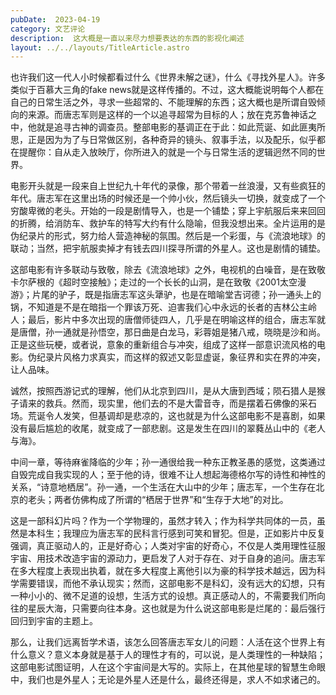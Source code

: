 ```yaml
---
pubDate:  2023-04-19
category: 文艺评论
description:  这大概是一直以来尽力想要表达的东西的影视化阐述
layout: ../../layouts/TitleArticle.astro
---
```


也许我们这一代人小时候都看过什么《世界未解之谜》，什么《寻找外星人》。许多类似于百慕大三角的fake
news就是这样传播的。不过，这大概能说明每个人都在自己的日常生活之外，寻求一些超常的、不能理解的东西；这大概也是所谓自毁倾向的来源。而唐志军则是这样的一个以追寻超常为目标的人；放在克苏鲁神话之中，他就是追寻古神的调查员。整部电影的基调正在于此：如此荒诞、如此匪夷所思，正是因为为了与日常做区别，各种奇异的镜头、叙事手法，以及配乐，似乎都在提醒你：自从走入放映厅，你所进入的就是一个与日常生活的逻辑迥然不同的世界。

电影开头就是一段来自上世纪九十年代的录像，那个带着一丝浪漫，又有些疯狂的年代。唐志军在这里出场的时候还是一个帅小伙，然后镜头一切换，就变成了一个穷酸卑微的老头。开始的一段是剧情导入，也是一个铺垫；穿上宇航服后来来回回的折腾，给消防车、救护车的特写大约有什么隐喻，但我没想出来。全片运用的是伪纪录片的形式，努力给人营造神秘的氛围。然后是一个彩蛋，与《流浪地球》的联动；当然，把宇航服卖掉才有钱去四川探寻所谓的外星人。这也是剧情的铺垫。

这部电影有许多联动与致敬，除去《流浪地球》之外，电视机的白噪音，是在致敬卡尔萨根的《超时空接触》；走过的一个长长的山洞，是在致敬《2001太空漫游》；片尾的驴子，既是指唐志军这头犟驴，也是在暗喻堂吉诃德；孙一通头上的锅，不知道是不是在暗指一个罪该万死、迫害我们心中永远的长者的吉林公主岭人；最后，影片中多次出现的唐僧师徒四人，几乎是在明喻这样的组合，唐志军就是唐僧，孙一通就是孙悟空，那日曲是白龙马，彩蓉姐是猪八戒，晓晓是沙和尚。正是这些玩梗，或者说，意象的重新组合与冲突，组成了这样一部意识流风格的电影。伪纪录片风格力求真实，而这样的叙述又彰显虚诞，象征界和实在界的冲突，让人品味。

诚然，按照西游记式的理解，他们从北京到四川，是从大唐到西域；陨石猎人是猴子请来的救兵。然而，现实里，他们去的不是大雷音寺，而是摆着石佛像的采石场。荒诞令人发笑，但基调却是悲凉的，这也就是为什么这部电影不是喜剧，如果没有最后尴尬的收尾，就变成了一部悲剧。这是发生在四川的翠蕤丛山中的《老人与海》。

中间一章，等待麻雀降临的少年；孙一通很给我一种东正教圣愚的感觉，这类通过自毁完成自我实现的人；至于他的诗，很难不让人想起海德格尔写的诗性和神性的关系，“诗意地栖居”。孙一通，一个生活在大山中的少年；唐志军，一个生存在北京的老头；两者仿佛构成了所谓的“栖居于世界”和“生存于大地”的对比。

这是一部科幻片吗？作为一个学物理的，虽然才转入；作为科学共同体的一员，虽然是本科生；我理应为唐志军的民科言行感到可笑和冒犯。但是，正如影片中反复强调，真正驱动人的，正是好奇心；人类对宇宙的好奇心，不仅是人类用理性征服宇宙、用技术改造宇宙的源动力，更启发了人对于存在、对于自身的追问。唐志军在多大程度上表现出执着，就在多大程度上离他引以为豪的科学技术越远，因为科学需要错误，而他不承认现实；然而，这部电影不是科幻，没有远大的幻想，只有一种小小的、微不足道的设想，生活方式的设想。真正感动人的，不需要我们所向往的星辰大海，只需要向往本身。这也就是为什么说这部电影是烂尾的：最后强行回归到宇宙的主题上。

那么，让我们远离哲学术语，该怎么回答唐志军女儿的问题：人活在这个世界上有什么意义？意义本身就是基于人的理性才有的，可以说，是人类理性的一种缺陷；这部电影试图证明，人在这个宇宙间是大写的。实际上，在其他星球的智慧生命眼中，我们也是外星人；无论是外星人还是什么，最终还得是，求人不如求诸己的。
